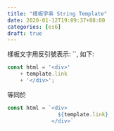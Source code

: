 ```yaml
---
title: "樣板字串 String Template"
date: 2020-01-12T19:09:37+08:00
categories: [es6]
draft: true
---
```


<!--more-->

樣板文字用反引號表示: ``, 如下:

```javascript
const html = '<div>' 
    + template.link
    + '</div>';
```

等同於
```javascript
const html = `<div>
                ${template.link}
              </div>`
```



